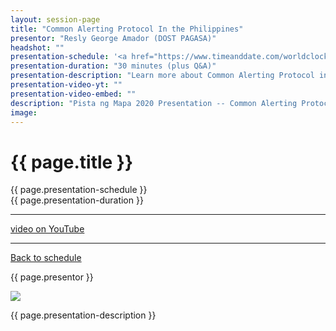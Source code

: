 ```yaml
---
layout: session-page
title: "Common Alerting Protocol In the Philippines"
presentor: "Resly George Amador (DOST PAGASA)"
headshot: ""
presentation-schedule: '<a href="https://www.timeanddate.com/worldclock/fixedtime.html?iso=2020-11-13T11:00:00Z">13 Nov 2020, 19:00 UTC+8</a>'
presentation-duration: "30 minutes (plus Q&A)"
presentation-description: "Learn more about Common Alerting Protocol in the Philippines and the potential application in different sector of the society."
presentation-video-yt: ""
presentation-video-embed: ""
description: "Pista ng Mapa 2020 Presentation -- Common Alerting Protocol In the Philippines by Resly George Amador (DOST PAGASA)"
image:
---
```


<h1 class="color-pnm-blue">{{ page.title }}</h1>
<div class="row my-4">
<section class="col-lg-3">
<p class="small">{{ page.presentation-schedule }}<br>
{{ page.presentation-duration }}
</p>
<hr>
<p class="small">
<a href="{{ page.presentation-video-yt }}">video on YouTube</a>
</p>
<hr>
<p class="small"><a href="{{ site.baseurl }}/programme/">Back to schedule</a>
</p>
</section>
<section class="col-lg-9">
<p>{{ page.presentor }}</p>
<img class="img-fluid border border-primary rounded p-2" src="{{ site.baseurl }}/assets/img/site/WFH_Feels_full_bg.png">
<!-- <div class="embed-responsive embed-responsive-16by9">
<embed class="mb-4 embed-responsive-item" src="{{ page.presentation-video-embed }}"> 
</div> -->
<p class="mt-4">{{ page.presentation-description }}
</p>
</section>
</div>